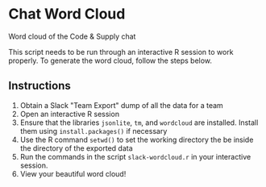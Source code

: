 Chat Word Cloud
===============

Word cloud of the Code &amp; Supply chat

This script needs to be run through an interactive R session to work
properly. To generate the word cloud, follow the steps below.

Instructions
------------

1. Obtain a Slack "Team Export" dump of all the data for a team
2. Open an interactive R session
3. Ensure that the libraries `jsonlite`, `tm`, and `wordcloud` are
   installed. Install them using `install.packages()` if necessary
4. Use the R command `setwd()` to set the working directory the be
   inside the directory of the exported data
5. Run the commands in the script `slack-wordcloud.r` in your
   interactive session.
6. View your beautiful word cloud!
